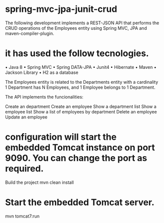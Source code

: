 # spring-mvc-jpa-junit-crud

The following development implements a REST-JSON API that performs the CRUD operations of the Employees entity using Spring MVC, JPA and maven-compiler-plugin.

# it has used the follow tecnologies.

• Java 8 • Spring MVC • Spring DATA-JPA • Junit4 • Hibernate • Maven • Jackson Library • H2 as a database

The Employees entity is related to the Departments entity with a cardinality 1 Department has N Employees, and 1 Employee belongs to 1 Department.

The API implements the funcionalities:

Create an department
Create an employee
Show a department list
Show a employee list
Show a list of employees by department
Delete an employee
Update an employee

# configuration will start the embedded Tomcat instance on port 9090. You can change the port as required.

Build the project
mvn clean install

# Start the embedded Tomcat server.
mvn tomcat7:run
